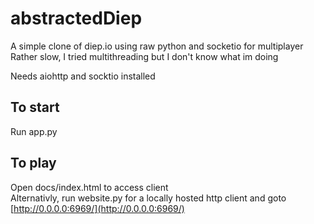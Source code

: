 # abstractedDiep

A simple clone of diep.io using raw python and socketio for multiplayer  
Rather slow, I tried multithreading but I don't know what im doing  

Needs aiohttp and socktio installed  
  
## To start  
Run app.py
  
## To play  
Open docs/index.html to access client  
Alternativly, run website.py for a locally hosted http client and goto [http://0.0.0.0:6969/](http://0.0.0.0:6969/)
  
